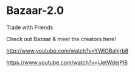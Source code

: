 Bazaar-2.0
==========
Trade with Friends

Check out Bazaar & meet the creators here!

http://www.youtube.com/watch?v=YWIOBahjrb8

https://www.youtube.com/watch?v=iJetWdejPI8



